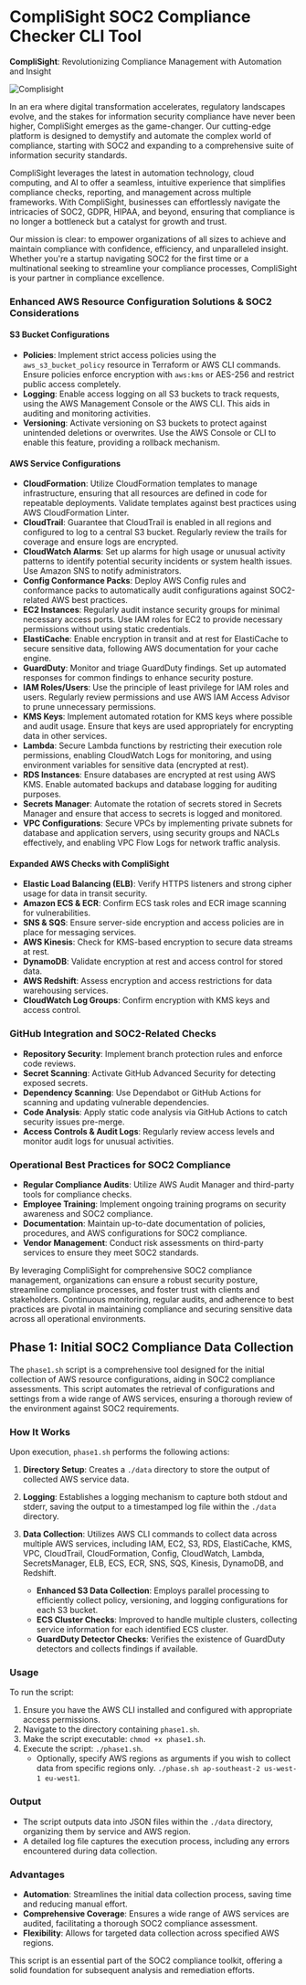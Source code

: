 # CompliSight SOC2 Compliance Checker CLI Tool

**CompliSight**: Revolutionizing Compliance Management with Automation and Insight

![Complisight](https://github.com/loftwah/complisight/assets/19922556/ceba8d0f-c638-4e2d-bee4-03528a4c3ade)

In an era where digital transformation accelerates, regulatory landscapes evolve, and the stakes for information security compliance have never been higher, CompliSight emerges as the game-changer. Our cutting-edge platform is designed to demystify and automate the complex world of compliance, starting with SOC2 and expanding to a comprehensive suite of information security standards.

CompliSight leverages the latest in automation technology, cloud computing, and AI to offer a seamless, intuitive experience that simplifies compliance checks, reporting, and management across multiple frameworks. With CompliSight, businesses can effortlessly navigate the intricacies of SOC2, GDPR, HIPAA, and beyond, ensuring that compliance is no longer a bottleneck but a catalyst for growth and trust.

Our mission is clear: to empower organizations of all sizes to achieve and maintain compliance with confidence, efficiency, and unparalleled insight. Whether you're a startup navigating SOC2 for the first time or a multinational seeking to streamline your compliance processes, CompliSight is your partner in compliance excellence.

### Enhanced AWS Resource Configuration Solutions & SOC2 Considerations

#### S3 Bucket Configurations

- **Policies**: Implement strict access policies using the `aws_s3_bucket_policy` resource in Terraform or AWS CLI commands. Ensure policies enforce encryption with `aws:kms` or AES-256 and restrict public access completely.
- **Logging**: Enable access logging on all S3 buckets to track requests, using the AWS Management Console or the AWS CLI. This aids in auditing and monitoring activities.
- **Versioning**: Activate versioning on S3 buckets to protect against unintended deletions or overwrites. Use the AWS Console or CLI to enable this feature, providing a rollback mechanism.

#### AWS Service Configurations

- **CloudFormation**: Utilize CloudFormation templates to manage infrastructure, ensuring that all resources are defined in code for repeatable deployments. Validate templates against best practices using AWS CloudFormation Linter.
- **CloudTrail**: Guarantee that CloudTrail is enabled in all regions and configured to log to a central S3 bucket. Regularly review the trails for coverage and ensure logs are encrypted.
- **CloudWatch Alarms**: Set up alarms for high usage or unusual activity patterns to identify potential security incidents or system health issues. Use Amazon SNS to notify administrators.
- **Config Conformance Packs**: Deploy AWS Config rules and conformance packs to automatically audit configurations against SOC2-related AWS best practices.
- **EC2 Instances**: Regularly audit instance security groups for minimal necessary access ports. Use IAM roles for EC2 to provide necessary permissions without using static credentials.
- **ElastiCache**: Enable encryption in transit and at rest for ElastiCache to secure sensitive data, following AWS documentation for your cache engine.
- **GuardDuty**: Monitor and triage GuardDuty findings. Set up automated responses for common findings to enhance security posture.
- **IAM Roles/Users**: Use the principle of least privilege for IAM roles and users. Regularly review permissions and use AWS IAM Access Advisor to prune unnecessary permissions.
- **KMS Keys**: Implement automated rotation for KMS keys where possible and audit usage. Ensure that keys are used appropriately for encrypting data in other services.
- **Lambda**: Secure Lambda functions by restricting their execution role permissions, enabling CloudWatch Logs for monitoring, and using environment variables for sensitive data (encrypted at rest).
- **RDS Instances**: Ensure databases are encrypted at rest using AWS KMS. Enable automated backups and database logging for auditing purposes.
- **Secrets Manager**: Automate the rotation of secrets stored in Secrets Manager and ensure that access to secrets is logged and monitored.
- **VPC Configurations**: Secure VPCs by implementing private subnets for database and application servers, using security groups and NACLs effectively, and enabling VPC Flow Logs for network traffic analysis.

#### Expanded AWS Checks with CompliSight

- **Elastic Load Balancing (ELB)**: Verify HTTPS listeners and strong cipher usage for data in transit security.
- **Amazon ECS & ECR**: Confirm ECS task roles and ECR image scanning for vulnerabilities.
- **SNS & SQS**: Ensure server-side encryption and access policies are in place for messaging services.
- **AWS Kinesis**: Check for KMS-based encryption to secure data streams at rest.
- **DynamoDB**: Validate encryption at rest and access control for stored data.
- **AWS Redshift**: Assess encryption and access restrictions for data warehousing services.
- **CloudWatch Log Groups**: Confirm encryption with KMS keys and access control.

### GitHub Integration and SOC2-Related Checks

- **Repository Security**: Implement branch protection rules and enforce code reviews.
- **Secret Scanning**: Activate GitHub Advanced Security for detecting exposed secrets.
- **Dependency Scanning**: Use Dependabot or GitHub Actions for scanning and updating vulnerable dependencies.
- **Code Analysis**: Apply static code analysis via GitHub Actions to catch security issues pre-merge.
- **Access Controls & Audit Logs**: Regularly review access levels and monitor audit logs for unusual activities.

### Operational Best Practices for SOC2 Compliance

- **Regular Compliance Audits**: Utilize AWS Audit Manager and third-party tools for compliance checks.
- **Employee Training**: Implement ongoing training programs on security awareness and SOC2 compliance.
- **Documentation**: Maintain up-to-date documentation of policies, procedures, and AWS configurations for SOC2 compliance.
- **Vendor Management**: Conduct risk assessments on third-party services to ensure they meet SOC2 standards.

By leveraging CompliSight for comprehensive SOC2 compliance management, organizations can ensure a robust security posture, streamline compliance processes, and foster trust with clients and stakeholders. Continuous monitoring, regular audits, and adherence to best practices are pivotal in maintaining compliance and securing sensitive data across all operational environments.

## Phase 1: Initial SOC2 Compliance Data Collection

The `phase1.sh` script is a comprehensive tool designed for the initial collection of AWS resource configurations, aiding in SOC2 compliance assessments. This script automates the retrieval of configurations and settings from a wide range of AWS services, ensuring a thorough review of the environment against SOC2 requirements.

### How It Works

Upon execution, `phase1.sh` performs the following actions:

1. **Directory Setup**: Creates a `./data` directory to store the output of collected AWS service data.

2. **Logging**: Establishes a logging mechanism to capture both stdout and stderr, saving the output to a timestamped log file within the `./data` directory.

3. **Data Collection**: Utilizes AWS CLI commands to collect data across multiple AWS services, including IAM, EC2, S3, RDS, ElastiCache, KMS, VPC, CloudTrail, CloudFormation, Config, CloudWatch, Lambda, SecretsManager, ELB, ECS, ECR, SNS, SQS, Kinesis, DynamoDB, and Redshift.

   * **Enhanced S3 Data Collection**: Employs parallel processing to efficiently collect policy, versioning, and logging configurations for each S3 bucket.
   * **ECS Cluster Checks**: Improved to handle multiple clusters, collecting service information for each identified ECS cluster.
   * **GuardDuty Detector Checks**: Verifies the existence of GuardDuty detectors and collects findings if available.

### Usage

To run the script:

1. Ensure you have the AWS CLI installed and configured with appropriate access permissions.
2. Navigate to the directory containing `phase1.sh`.
3. Make the script executable: `chmod +x phase1.sh`.
4. Execute the script: `./phase1.sh`.
   * Optionally, specify AWS regions as arguments if you wish to collect data from specific regions only. `./phase.sh ap-southeast-2 us-west-1 eu-west1`.

### Output

* The script outputs data into JSON files within the `./data` directory, organizing them by service and AWS region.
* A detailed log file captures the execution process, including any errors encountered during data collection.

### Advantages

* **Automation**: Streamlines the initial data collection process, saving time and reducing manual effort.
* **Comprehensive Coverage**: Ensures a wide range of AWS services are audited, facilitating a thorough SOC2 compliance assessment.
* **Flexibility**: Allows for targeted data collection across specified AWS regions.

This script is an essential part of the SOC2 compliance toolkit, offering a solid foundation for subsequent analysis and remediation efforts.
